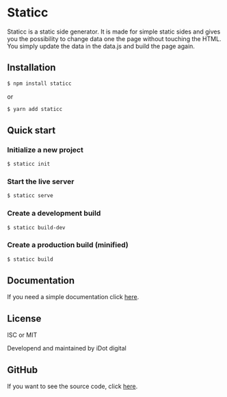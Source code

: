 # Staticc

Staticc is a static side generator. It is made for simple static sides and gives you the possibility to change data one the page without touching the HTML. You simply update the data in the data.js and build the page again.

## Installation

```bash
$ npm install staticc
```

or

```bash
$ yarn add staticc
```

## Quick start

### Initialize a new project

```bash
$ staticc init
```

### Start the live server

```bash
$ staticc serve
```

### Create a development build

```bash
$ staticc build-dev
```

### Create a production build (minified)

```bash
$ staticc build
```

## Documentation

If you need a simple documentation click [here](https://idot-digital.github.io/staticc/DOCS.html).

## License

ISC or MIT

Developend and maintained by iDot digital

## GitHub

If you want to see the source code, click [here](https://github.com/idot-digital/staticc).
